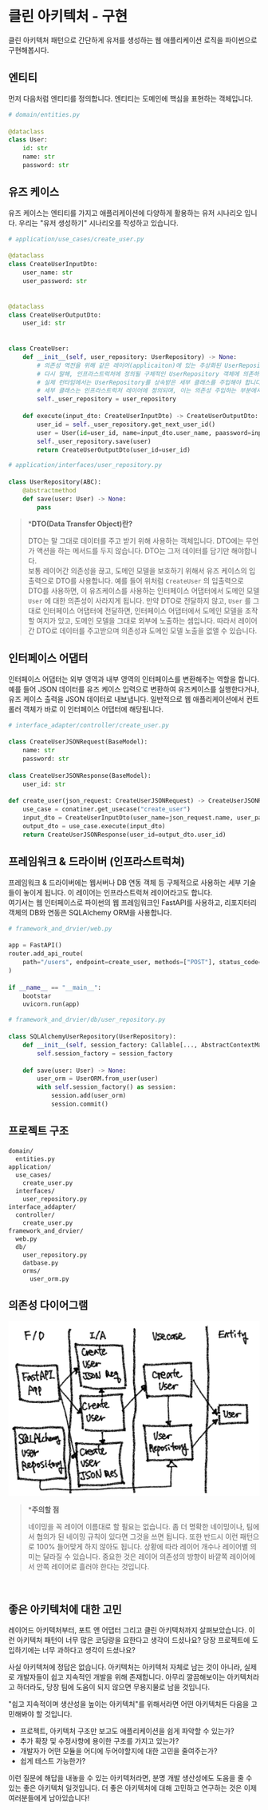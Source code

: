 # 클린 아키텍처 - 구현
클린 아키텍처 패턴으로 간단하게 유저를 생성하는 웹 애플리케이션 로직을 파이썬으로 구현해봅시다.

## 엔티티

먼저 다음처럼 엔티티를 정의합니다. 엔티티는 도메인에 핵심을 표현하는 객체입니다.

```python
# domain/entities.py

@dataclass
class User:
    id: str
    name: str
    password: str
```



## 유즈 케이스

유즈 케이스는 엔티티를 가지고 애플리케이션에 다양하게 활용하는 유저 시나리오 입니다. 우리는 "유저 생성하기" 시나리오를 작성하고 있습니다.

```python
# application/use_cases/create_user.py

@dataclass
class CreateUserInputDto:
    user_name: str
    user_password: str

        
@dataclass
class CreateUserOutputDto:
    user_id: str
        
        
class CreateUser:
    def __init__(self, user_repository: UserRepository) -> None:
   	    # 의존성 역전을 위해 같은 레이어(applicaiton)에 있는 추상화된 UserRepository에 의존합니다.
        # 다시 말해, 인프라스트럭처에 정의될 구체적인 UserRepository 객체에 의존하지 않습니다.
        # 실제 런타임에서는 UserRepository를 상속받은 세부 클래스를 주입해야 합니다.
        # 세부 클래스는 인프라스트럭처 레이어에 정의되며, 이는 의존성 주입하는 부분에서 주입됩니다.
        self._user_repository = user_repository
    
    def execute(input_dto: CreateUserInputDto) -> CreateUserOutputDto:
        user_id = self._user_repository.get_next_user_id()
        user = User(id=user_id, name=input_dto.user_name, paassword=input_dto.user_password)
        self._user_repository.save(user)
        return CreateUserOutputDto(user_id=user_id)
```

```python
# application/interfaces/user_repository.py

class UserRepository(ABC):
    @abstractmethod
    def save(user: User) -> None:
        pass
```

> ***DTO(Data Transfer Object)란?**
>
> DTO는 말 그대로 데이터를 주고 받기 위해 사용하는 객체입니다. DTO에는 무언가 액션을 하는 메서드를 두지 않습니다. DTO는 그저 데이터를 담기만 해야합니다.  
> 보통 레이어간 의존성을 끊고, 도메인 모델을 보호하기 위해서 유즈 케이스의 입출력으로 DTO를 사용합니다. 예를 들어 위처럼 `CreateUser` 의 입출력으로 DTO를 사용하면, 이 유즈케이스를 사용하는 인터페이스 어댑터에서 도메인 모델 `User` 에 대한 의존성이 사라지게 됩니다. 만약 DTO로 전달하지 않고, `User` 를 그대로 인터페이스 어댑터에 전달하면, 인터페이스 어댑터에서 도메인 모델을 조작할 여지가 있고, 도메인 모델을 그대로 외부에 노출하는 셈입니다. 따라서 레이어간 DTO로 데이터를 주고받으며 의존성과 도메인 모델 노출을 없앨 수 있습니다.

## 인터페이스 어댑터

인터페이스 어댑터는 외부 영역과 내부 영역의 인터페이스를 변환해주는 역할을 합니다. 예를 들어 JSON 데이터를 유즈 케이스 입력으로 변환하여 유즈케이스를 실행한다거나, 유즈 케이스 출력을 JSON 데이터로 내보냅니다. 일반적으로 웹 애플리케이션에서 컨트롤러 객체가 바로 이 인터페이스 어댑터에 해당됩니다.

```python
# interface_adapter/controller/create_user.py

class CreateUserJSONRequest(BaseModel):
    name: str
    password: str

class CreateUserJSONResponse(BaseModel):
    user_id: str

def create_user(json_request: CreateUserJSONRequest) -> CreateUserJSONResponse:
    use_case = conatiner.get_usecase("create_user")
    input_dto = CreateUserInputDto(user_name=json_request.name, user_password=json_request.password)
    output_dto = use_case.execute(input_dto)
    return CreateUserJSONResponse(user_id=output_dto.user_id)
```





## 프레임워크 & 드라이버 (인프라스트럭쳐)

프레임워크 & 드라이버에는 웹서버나 DB 연동 객체 등 구체적으로 사용하는 세부 기술들이 놓이게 됩니다. 이 레이어는 인프라스트럭쳐 레이어라고도 합니다.  
여기서는 웹 인터페이스로 파이썬의 웹 프레임워크인 FastAPI를 사용하고, 리포지터리 객체의 DB와 연동은 SQLAlchemy ORM을 사용합니다.

```python
# framework_and_drvier/web.py

app = FastAPI()
router.add_api_route(
    path="/users", endpoint=create_user, methods=["POST"], status_code=201
)

if __name__ == "__main__":
    bootstar
    uvicorn.run(app)
```

```python
# framework_and_drvier/db/user_repository.py

class SQLAlchemyUserRepository(UserRepository):
    def __init__(self, session_factory: Callable[..., AbstractContextManager[Session]]) -> None:
        self.session_factory = session_factory
        
    def save(user: User) -> None:
        user_orm = UserORM.from_user(user)
        with self.session_factory() as session:
            session.add(user_orm)
            session.commit()
```



## 프로젝트 구조

```
domain/
  entities.py
application/
  use_cases/
    create_user.py
  interfaces/
    user_repository.py
interface_addapter/
  controller/
    create_user.py
framework_and_drvier/
  web.py
  db/
    user_repository.py
    datbase.py
    orms/
      user_orm.py
```



## 의존성 다이어그램

![image-20210916214832496](./images/image-20210916214832496.png)

> ***주의할 점**
>
> 네이밍을 꼭 레이어 이름대로 할 필요는 없습니다. 좀 더 명확한 네이밍이나, 팀에서 협의가 된 네이밍 규칙이 있다면 그것을 쓰면 됩니다. 또한 반드시 이런 패턴으로 100% 들어맞게 하지 않아도 됩니다. 상황에 따라 레이어 개수나 레이어별 의미는 달라질 수 있습니다. 중요한 것은 레이어 의존성의 방향이 바깥쪽 레이어에서 안쪽 레이어로 흘러야 한다는 것입니다.

<br>

## 좋은 아키텍처에 대한 고민

레이어드 아키텍처부터, 포트 앤 어댑터 그리고 클린 아키텍처까지 살펴보았습니다. 이런 아키텍처 패턴이 너무 많은 코딩량을 요한다고 생각이 드셨나요? 당장 프로젝트에 도입하기에는 너무 과하다고 생각이 드셨나요?

사실 아키텍처에 정답은 없습니다. 아키텍처는 아키텍처 자체로 남는 것이 아니라, 실제로 개발자들이 쉽고 지속적인 개발을 위해 존재합니다. 아무리 깔끔해보이는 아키텍처라고 하더라도, 당장 팀에 도움이 되지 않으면 무용지물로 남을 것입니다.

"쉽고 지속적이며 생산성을 높이는 아키텍처"를 위해서라면 어떤 아키텍처든 다음을 고민해봐야 할 것입니다.

- 프로젝트, 아키텍처 구조만 보고도 애플리케이션을 쉽게 파악할 수 있는가?
- 추가 확장 및 수정사항에 용이한 구조를 가지고 있는가?
- 개발자가 어떤 모듈을 어디에 두어야할지에 대한 고민을 줄여주는가?
- 쉽게 테스트 가능한가?

이런 질문에 해답을 내놓을 수 있는 아키텍처라면, 분명 개발 생산성에도 도움을 줄 수 있는 좋은 아키텍처 일것입니다. 더 좋은 아키텍처에 대해 고민하고 연구하는 것은 이제 여러분들에게 남아있습니다!

